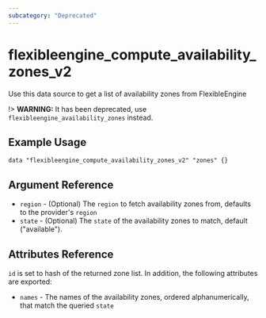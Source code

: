 ```yaml
---
subcategory: "Deprecated"
---
```


# flexibleengine_compute_availability_zones_v2

Use this data source to get a list of availability zones from FlexibleEngine

!> **WARNING:** It has been deprecated, use `flexibleengine_availability_zones` instead.

## Example Usage

```hcl
data "flexibleengine_compute_availability_zones_v2" "zones" {}
```

## Argument Reference

* `region` - (Optional) The `region` to fetch availability zones from, defaults to the provider's `region`
* `state` - (Optional) The `state` of the availability zones to match, default ("available").

## Attributes Reference

`id` is set to hash of the returned zone list. In addition, the following attributes
are exported:

* `names` - The names of the availability zones, ordered alphanumerically, that match the queried `state`
